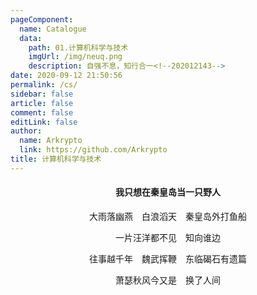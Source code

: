 ```yaml
---
pageComponent: 
  name: Catalogue
  data: 
    path: 01.计算机科学与技术
    imgUrl: /img/neuq.png
    description: 自强不息，知行合一<!--202012143-->
date: 2020-09-12 21:50:56
permalink: /cs/
sidebar: false
article: false
comment: false
editLink: false
author: 
  name: Arkrypto
  link: https://github.com/Arkrypto
title: 计算机科学与技术
---
```


<center><h4>我只想在秦皇岛当一只野人</h4></center>

<center>

大雨落幽燕&emsp;白浪滔天&emsp;秦皇岛外打鱼船

一片汪洋都不见&emsp;知向谁边

往事越千年 魏武挥鞭 东临碣石有遗篇

萧瑟秋风今又是 换了人间

</center>
